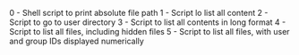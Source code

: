 0 - Shell script to print absolute file path
1 - Script lo list all content
2 - Script to go to user directory
3 - Script to list all contents in long format
4 - Script to list all files, including hidden files
5 - Script to list all files, with user and group IDs displayed numerically
